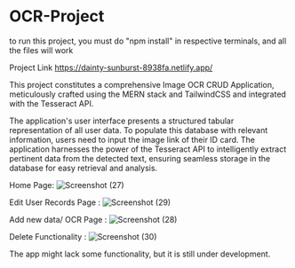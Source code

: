 ﻿# OCR-Project
to run this project, you must do "npm install" in respective terminals, and all the files will work

Project Link
https://dainty-sunburst-8938fa.netlify.app/

This project constitutes a comprehensive Image OCR CRUD Application, meticulously crafted using the MERN stack and TailwindCSS and integrated with the Tesseract API.

The application's user interface presents a structured tabular representation of all user data. To populate this database with relevant information, users need to input the image link of their ID card. The application harnesses the power of the Tesseract API to intelligently extract pertinent data from the detected text, ensuring seamless storage in the database for easy retrieval and analysis.

Home Page:
![Screenshot (27)](https://github.com/ayush-verma018/OCR-Project/assets/77916121/246944cc-15bf-4299-98f6-5f542bac02d8)

Edit User Records Page :
![Screenshot (29)](https://github.com/ayush-verma018/OCR-Project/assets/77916121/e3cde2f6-ea7b-4f1e-87cc-f16851f3c4e9)

Add new data/ OCR Page :
![Screenshot (28)](https://github.com/ayush-verma018/OCR-Project/assets/77916121/e3b0b629-d0f0-429c-aa78-f0af29e29972)

Delete Functionality :
![Screenshot (30)](https://github.com/ayush-verma018/OCR-Project/assets/77916121/e605ca78-d354-490e-878d-7a5dca310080)

The app might lack some functionality, but it is still under development.
